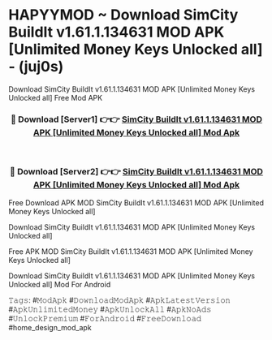 # HAPYYMOD ~ Download SimCity BuildIt v1.61.1.134631 MOD APK [Unlimited Money Keys Unlocked all] - (juj0s)
Download SimCity BuildIt v1.61.1.134631 MOD APK [Unlimited Money Keys Unlocked all] Free Mod APK

<div align="center">
<h3>🔴 Download [Server1] 👉👉 <a href="https://apk-comot.site?title=SimCity_BuildIt_v1.61.1.134631_MOD_APK_[Unlimited_Money_Keys_Unlocked_all]">SimCity BuildIt v1.61.1.134631 MOD APK [Unlimited Money Keys Unlocked all] Mod Apk</a></h3><br>

<h3>🔴 Download [Server2] 👉👉 <a href="https://apk-comot.site?title=SimCity_BuildIt_v1.61.1.134631_MOD_APK_[Unlimited_Money_Keys_Unlocked_all]">SimCity BuildIt v1.61.1.134631 MOD APK [Unlimited Money Keys Unlocked all] Mod Apk</a></h3>
</div>


Free Download APK MOD SimCity BuildIt v1.61.1.134631 MOD APK [Unlimited Money Keys Unlocked all]

Download SimCity BuildIt v1.61.1.134631 MOD APK [Unlimited Money Keys Unlocked all] 

Free APK MOD SimCity BuildIt v1.61.1.134631 MOD APK [Unlimited Money Keys Unlocked all] 

Download SimCity BuildIt v1.61.1.134631 MOD APK [Unlimited Money Keys Unlocked all] Mod For Android

𝚃𝚊𝚐𝚜: #𝙼𝚘𝚍𝙰𝚙𝚔 #𝙳𝚘𝚠𝚗𝚕𝚘𝚊𝚍𝙼𝚘𝚍𝙰𝚙𝚔 #𝙰𝚙𝚔𝙻𝚊𝚝𝚎𝚜𝚝𝚅𝚎𝚛𝚜𝚒𝚘𝚗 #𝙰𝚙𝚔𝚄𝚗𝚕𝚒𝚖𝚒𝚝𝚎𝚍𝙼𝚘𝚗𝚎𝚢 #𝙰𝚙𝚔𝚄𝚗𝚕𝚘𝚌𝚔𝙰𝚕𝚕 #𝙰𝚙𝚔𝙽𝚘𝙰𝚍𝚜 #𝚄𝚗𝚕𝚘𝚌𝚔𝙿𝚛𝚎𝚖𝚒𝚞𝚖 #𝙵𝚘𝚛𝙰𝚗𝚍𝚛𝚘𝚒𝚍 #𝙵𝚛𝚎𝚎𝙳𝚘𝚠𝚗𝚕𝚘𝚊𝚍 #home_design_mod_apk
